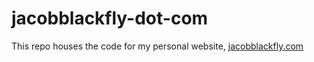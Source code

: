# jacobblackfly-dot-com

This repo houses the code for my personal website, [jacobblackfly.com](jacobblackfly.com)
